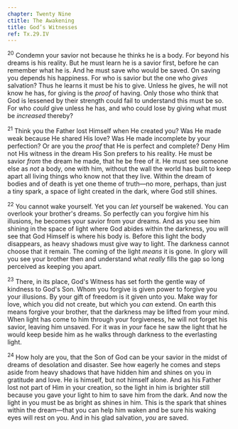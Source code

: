 ```yaml
---
chapter: Twenty Nine
ctitle: The Awakening
title: God’s Witnesses
ref: Tx.29.IV
---
```


<sup>20</sup> Condemn your savior not because he thinks he is a body. For beyond
his dreams is his reality. But he must learn he is a savior first,
before he can remember what he is. And he must save who would be saved.
On saving you depends his happiness. For who is savior but the one who
*gives* salvation? Thus he learns it must be his to give. Unless he
gives, he will not know he has, for giving is the *proof* of having.
Only those who think that God is lessened by their strength could fail
to understand this must be so. For who *could* give unless he has, and
who could lose by giving what must be *increased* thereby?

<sup>21</sup> Think you the Father lost Himself when He created you? Was He made
weak because He shared His love? Was He made incomplete by your
perfection? Or are you the *proof* that He is perfect and complete? Deny
Him not His witness in the dream His Son prefers to his reality. He must
be savior *from* the dream he made, that he be free of it. He must see
someone else as *not* a body, one with him, without the wall the world
has built to keep apart all living things who know not that they live.
Within the dream of bodies and of death is yet one theme of truth—no
more, perhaps, than just a tiny spark, a space of light created in the
dark, where God still shines.

<sup>22</sup> You cannot wake yourself. Yet you can *let* yourself be wakened. You
can overlook your brother's dreams. So perfectly can you forgive him his
illusions, he becomes your savior from your dreams. And as you see him
shining in the space of light where God abides within the darkness, you
will see that God Himself is where his body is. Before this light the
body disappears, as heavy shadows must give way to light. The darkness
cannot choose that it remain. The coming of the light *means* it is
gone. In glory will you see your brother then and understand what
*really* fills the gap so long perceived as keeping you apart.

<sup>23</sup> There, in its place, God's Witness has set forth the gentle way of
kindness to God's Son. Whom you forgive is given power to forgive you
your illusions. By your gift of freedom is it given unto you. Make way
for love, which you did not create, but which you *can* extend. On earth
this means forgive your brother, that the darkness may be lifted from
your mind. When light has come to him through your forgiveness, he will
not forget his savior, leaving him unsaved. For it was in *your* face he
saw the light that he would keep beside him as he walks through darkness
to the everlasting light.

<sup>24</sup> How holy are you, that the Son of God can be your savior in the midst
of dreams of desolation and disaster. See how eagerly he comes and steps
aside from heavy shadows that have hidden him and shines on you in
gratitude and love. He is himself, but not himself alone. And as his
Father lost not part of Him in your creation, so the light in him is
brighter still because you gave your light to him to save him from the
dark. And now the light in you must be as bright as shines in him. This
is the spark that shines within the dream—that you can help him waken
and be sure his waking eyes will rest on you. And in his glad salvation,
*you* are saved.

